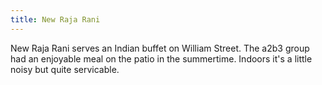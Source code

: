 ```yaml
---
title: New Raja Rani
---
```

New Raja Rani serves an Indian buffet on William Street.
The a2b3 group had an enjoyable meal on the patio in
the summertime. Indoors it's a little noisy but quite
servicable.
